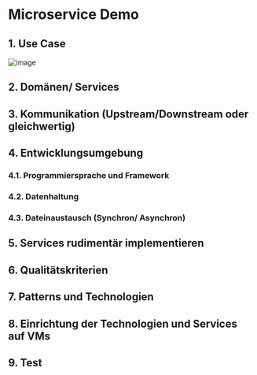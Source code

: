 # Microservice Demo

## 1. Use Case
![image](https://user-images.githubusercontent.com/55581391/136408347-b218e0b5-ac8c-4168-ab31-5a1cfa57111c.png)
## 2. Domänen/ Services
## 3. Kommunikation (Upstream/Downstream oder gleichwertig)
## 4. Entwicklungsumgebung
### 4.1. Programmiersprache und Framework
### 4.2. Datenhaltung
### 4.3. Dateinaustausch (Synchron/ Asynchron)
## 5. Services rudimentär implementieren
## 6. Qualitätskriterien 
## 7. Patterns und Technologien
## 8. Einrichtung der Technologien und Services auf VMs
## 9. Test
